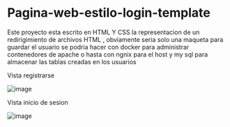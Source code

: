 # Pagina-web-estilo-login-template

Este proyecto esta escrito en HTML Y CSS la representacion de un redirigimiento de archivos HTML , obviamente seria solo una maqueta para guardar el usuario se podria hacer con docker para administrar contenedores de apache o hasta con ngnix para el host y my sql para almacenar las tablas creadas en los usuarios

Vista registrarse

![image](https://user-images.githubusercontent.com/107364338/173460904-9e0612b3-af76-4adc-b425-1c44d658c210.png)

Vista inicio de sesion

  ![image](https://user-images.githubusercontent.com/107364338/173460948-61b65d3b-3d08-4808-b8cf-a087e030831b.png)
